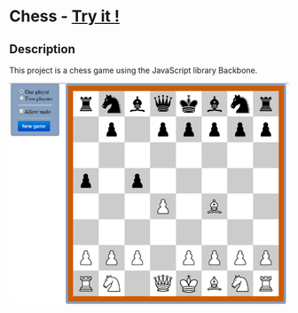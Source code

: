 # Chess - <a href="http://romain.parage.free.fr/chess/">Try it !</a>

## Description

This project is a chess game using the JavaScript library Backbone.

![alt tag](https://raw.githubusercontent.com/Softcadbury/EPortfolio/master/EPortfolio/Content/Images/preview/chess.PNG)
